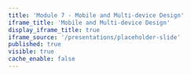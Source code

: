 ```yaml
---
title: 'Module 7 - Mobile and Multi-device Design'
iframe_title: 'Mobile and Multi-device Design'
display_iframe_title: true
iframe_source: '/presentations/placeholder-slide'
published: true
visible: true
cache_enable: false
---
```

